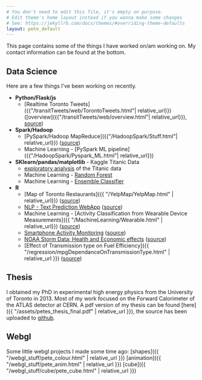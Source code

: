 ```yaml
---
# You don't need to edit this file, it's empty on purpose.
# Edit theme's home layout instead if you wanna make some changes
# See: https://jekyllrb.com/docs/themes/#overriding-theme-defaults
layout: pete_default
---
```

<!-- # Pete's Page -->
This page contains some of the things I have worked on/am working on. My contact information can be found at the bottom.

<!-- ## Resume
A current version of my resume can be found [here]({{ "/assets/resume_PeterThompson.pdf" | relative_url }})
 -->

## Data Science
Here are a few things I've been working on recently. 

<!-- blah -->
<!-- |:---|----:| 
|[Smartphone Activity Monitoring](https://petethegreat.github.io/RepData_PeerAssessment1/)|[source](https://github.com/petethegreat/RepData_PeerAssessment1/blob/master/PA1_template.Rmd)|
|[NOAA Storm Data: Health and Economic effects](https://petethegreat.github.io/Reproducible/)| [source](https://github.com/petethegreat/Reproducible/blob/master/Storms.Rmd)|
|[Effect of Transmission type on Fuel Efficiency]({{ "/regression/mpgDependanceOnTransmissionType.html" | relative_url }})| [source](https://github.com/petethegreat/regression/blob/master/mpgDependanceOnTransmissionType.Rmd)| -->   

  * __Python/Flask/js__ 
      * [Realtime Toronto Tweets]({{"/transitTweets/web/TorontoTweets.html"| relative_url}}) ([overview]({{"/transitTweets/web/overview.html"| relative_url}}), [source]({{site.github_url}}/transitTweets))
  * __Spark/Hadoop__
      * [PySpark/Hadoop MapReduce]({{"/HadoopSpark/Stuff.html"| relative_url}}) ([source]({{site.github_url}}/HadoopSpark))
      * Machine Learning - [PySpark ML pipeline]({{"/HadoopSpark/Pyspark_ML.html"| relative_url}})
  * __SKlearn/pandas/matplotlib__ - Kaggle Titanic Data
      * [exploratory analysis](https://www.kaggle.com/pete2881/titanic-exploratory-analysis/) of the Titanic data
      * Machine Learning - [Random Forest]({{site.github_url}}/Titanic/blob/master/titanic_rf.py) 
      * Machine Learning - [Ensemble Classifier]({{site.github_url}}/Titanic/blob/master/titanic_ensemble.py) 
  * __R__
      * [Map of Toronto Restaurants]({{ "/YelpMap/YelpMap.html" | relative_url}}) ([source]({{site.github_url}}/YelpMap/))
      * [NLP - Text Prediction WebApp](https://petethegreat.shinyapps.io/textpred/) ([source]({{site.github_url}}/jhu_ds_capstone))
      * Machine Learning - [Activity Classification from Wearable Device Measurements]({{ "/MachineLearning/Wearable.html" | relative_url}}) ([source](https://github.com/petethegreat/MachineLearning/blob/master/Wearable.Rmd))
      * [Smartphone Activity Monitoring](https://petethegreat.github.io/RepData_PeerAssessment1/) ([source](https://github.com/petethegreat/RepData_PeerAssessment1/blob/master/PA1_template.Rmd))
      * [NOAA Storm Data: Health and Economic effects](https://petethegreat.github.io/Reproducible/) ([source]({{site.github_url}}/Reproducible/blob/master/Storms.Rmd))
      * [Effect of Transmission type on Fuel Efficiency]({{ "/regression/mpgDependanceOnTransmissionType.html" | relative_url }}) ([source](https://github.com/petethegreat/regression/blob/master/mpgDependanceOnTransmissionType.Rmd))

## Thesis
I obtained my PhD in experimental high energy physics from the University of Toronto in 2013. Most of my work focused on the Forward Calorimeter of the ATLAS detector at CERN. A pdf version of my thesis can be found [here]({{ "/assets/petes_thesis_final.pdf" | relative_url }}), the source has been uploaded to [github](https://github.com/petethegreat/thesis).

## Webgl
Some little webgl projects I made some time ago: [shapes]({{ "/webgl_stuff/pete_colour.html" | relative_url }}) [animation]({{ "/webgl_stuff/pete_anim.html" | relative_url }}) [cube]({{ "/webgl_stuff/cube/pete_cube.html" | relative_url }})

<!-- testing push -->


